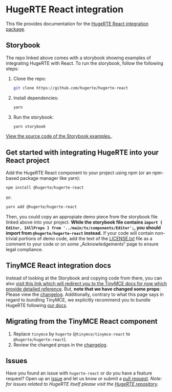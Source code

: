 # HugeRTE React integration
This file provides documentation for the [HugeRTE React integration package](https://github.com/hugerte/hugerte-react).

## Storybook
The repo linked above comes with a storybook showing examples of integrating HugeRTE with React. To run the storybook, follow the following steps:
1. Clone the repo:
   ```bash
   git clone https://github.com/hugerte/hugerte-react
   ```
2. Install dependencies:
   ```bash
   yarn
   ```
3. Run the storybook:
   ```bash
   yarn storybook
   ```

[View the source code of the Storybook examples.](https://github.com/hugerte/hugerte-react/blob/main/src/stories/Editor.stories.tsx).

## Get started with integrating HugeRTE into your React project
Add the HugeRTE React component to your project using npm (or an npm-based package manager like yarn):

```bash
npm install @hugerte/hugerte-react
```

or:

```bash
yarn add @hugerte/hugerte-react
```

Then, you could copy an appropiate demo piece from the storybook file linked above into your project. **While the storybook file contains `import { Editor, IAllProps } from '../main/ts/components/Editor';`, you should import from `@hugerte/hugerte-react` instead.** If your code will contain non-trivial portions of demo code, add the text of the [LICENSE.txt](LICENSE.txt) file as a comment to your code or on some „Acknowledgements“ page to ensure legal compliance.

## TinyMCE React integration docs
Instead of looking at the Storybook and copying code from there, you can also [visit this link which will redirect you to the TinyMCE docs for now which provide detailed reference](https://hugerte.org/docs/hugerte/1/react-ref). But, **note that we have changed some props**: Please view the [changelog](https://github.com/hugerte/hugerte-react/blob/main/CHANGELOG.md). Additionally, contrary to what this page says in regard to bundling TinyMCE, we explicitly recommend you to bundle HugeRTE following [our docs](../README.md#bundling).

## Migrating from the TinyMCE React component
1. Replace `tinymce` by `hugerte` (`@tinymce/tinymce-react` to `@hugerte/hugerte-react`).
2. Review the changed props in the [changelog](https://github.com/hugerte/hugerte-react/blob/main/CHANGELOG.md).

## Issues

Have you found an issue with `hugerte-react` or do you have a feature request? Open up an [issue](https://github.com/hugerte/hugerte-react/issues) and let us know or submit a [pull request](https://github.com/hugerte/hugerte-react/pulls). *Note: for issues related to HugeRTE itself please visit the [HugeRTE repository](https://github.com/hugerte/hugerte).*
